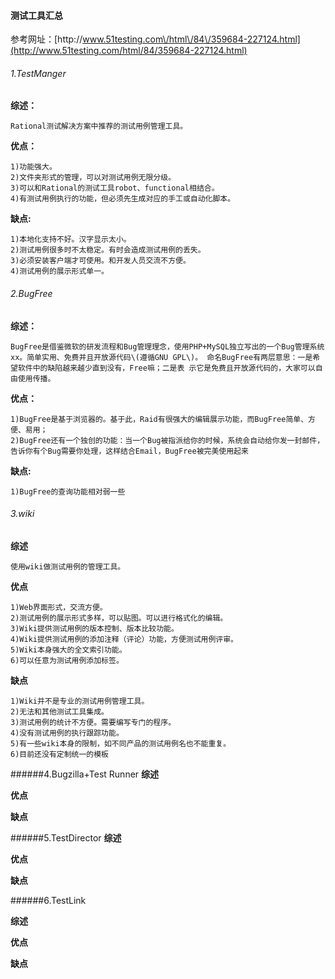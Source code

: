 #### 测试工具汇总

参考网址：[http:\/\/www.51testing.com\/html\/84\/359684-227124.html](http://www.51testing.com/html/84/359684-227124.html)

###### 1.TestManger

**综述：**

```
Rational测试解决方案中推荐的测试用例管理工具。
```

**优点：**

```
1)功能强大。
2)文件夹形式的管理，可以对测试用例无限分级。
3)可以和Rational的测试工具robot、functional相结合。
4)有测试用例执行的功能，但必须先生成对应的手工或自动化脚本。
```

**缺点:**

```
1)本地化支持不好。汉字显示太小。
2)测试用例很多时不太稳定。有时会造成测试用例的丢失。
3)必须安装客户端才可使用。和开发人员交流不方便。
4)测试用例的展示形式单一。
```

###### 2.BugFree

**综述：**

```
BugFree是借鉴微软的研发流程和Bug管理理念，使用PHP+MySQL独立写出的一个Bug管理系统xx。简单实用、免费并且开放源代码\(遵循GNU GPL\)。 命名BugFree有两层意思：一是希望软件中的缺陷越来越少直到没有，Free嘛；二是表 示它是免费且开放源代码的，大家可以自由使用传播。
```

**优点：**

```
1)BugFree是基于浏览器的。基于此，Raid有很强大的编辑展示功能，而BugFree简单、方便、易用；
2)BugFree还有一个独创的功能：当一个Bug被指派给你的时候，系统会自动给你发一封邮件，告诉你有个Bug需要你处理，这样结合Email，BugFree被完美使用起来
```

**缺点:**

```
1)BugFree的查询功能相对弱一些
```

###### 3.wiki

**综述**

```
使用wiki做测试用例的管理工具。
```

**优点**

```
1)Web界面形式，交流方便。
2)测试用例的展示形式多样，可以贴图。可以进行格式化的编辑。
3)Wiki提供测试用例的版本控制、版本比较功能。
4)Wiki提供测试用例的添加注释（评论）功能，方便测试用例评审。
5)Wiki本身强大的全文索引功能。
6)可以任意为测试用例添加标签。
```

**缺点**

```
1)Wiki并不是专业的测试用例管理工具。
2)无法和其他测试工具集成。
3)测试用例的统计不方便。需要编写专门的程序。
4)没有测试用例的执行跟踪功能。
5)有一些wiki本身的限制，如不同产品的测试用例名也不能重复。
6)目前还没有定制统一的模板
```

######4.Bugzilla+Test Runner
**综述**

**优点**

**缺点**

######5.TestDirector
**综述**

**优点**

**缺点**

######6.TestLink

**综述**

**优点**

**缺点**